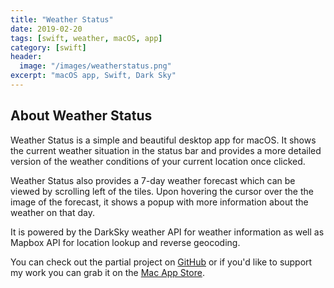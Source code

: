 ```yaml
---
title: "Weather Status"
date: 2019-02-20
tags: [swift, weather, macOS, app]
category: [swift]
header:
  image: "/images/weatherstatus.png"
excerpt: "macOS app, Swift, Dark Sky"
---
```


## About Weather Status
Weather Status is a simple and beautiful desktop app for macOS. It shows the current weather situation in the status bar and provides a more detailed version of the weather conditions of your current location once clicked.

Weather Status also provides a 7-day weather forecast which can be viewed by scrolling left of the tiles. Upon hovering the cursor over the the image of the forecast, it shows a popup with more information about the weather on that day.

It is powered by the DarkSky weather API for weather information as well as Mapbox API for location lookup and reverse geocoding.

You can check out the partial project on [GitHub](https://github.com/nbolar/Weather-Status) or if you'd like to support my work you can grab it on the [Mac App Store](https://itunes.apple.com/us/app/weather-status/id1453284596?ls=1&mt=12).
